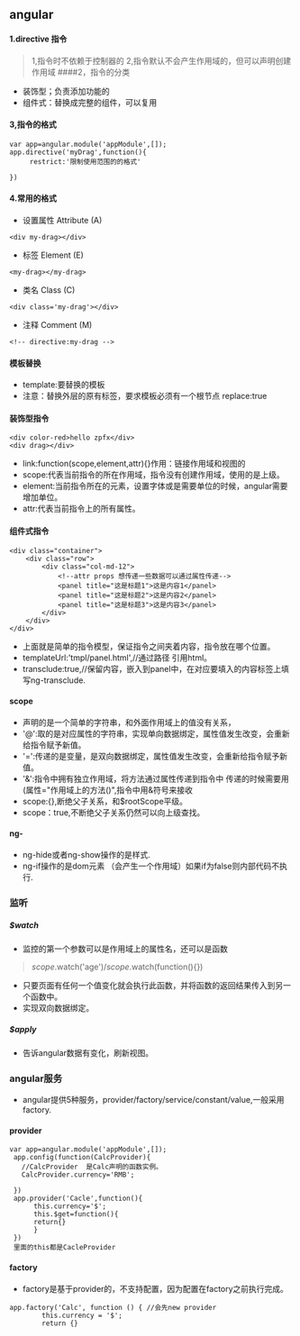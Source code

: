 ## angular 
#### 1.directive 指令
> 1,指令时不依赖于控制器的
> 2,指令默认不会产生作用域的，但可以声明创建作用域
####2，指令的分类
+ 装饰型；负责添加功能的
+ 组件式：替换成完整的组件，可以复用
#### 3,指令的格式

```
var app=angular.module('appModule',[]);
app.directive('myDrag',function(){
     restrict:'限制使用范围的的格式'

})
```
#### 4.常用的格式
+ 设置属性 Attribute   (A)

```
<div my-drag></div>
```

+ 标签 Element (E)

````
<my-drag></my-drag>
````

+ 类名 Class (C)

```
<div class='my-drag'></div>
```

+ 注释 Comment (M)

````
<!-- directive:my-drag -->
````

#### 模板替换

+ template:要替换的模板
+ 注意：替换外层的原有标签，要求模板必须有一个根节点 replace:true

####  装饰型指令

 ````
 <div color-red>hello zpfx</div>
 <div drag></div>
````

+ link:function(scope,element,attr){}作用：链接作用域和视图的
+ scope:代表当前指令的所在作用域，指令没有创建作用域，使用的是上级。
+ element:当前指令所在的元素，设置字体或是需要单位的时候，angular需要增加单位。
+ attr:代表当前指令上的所有属性。
#### 组件式指令

````
<div class="container">
    <div class="row">
        <div class="col-md-12">
            <!--attr props 想传递一些数据可以通过属性传递-->
            <panel title="这是标题1">这是内容1</panel>
            <panel title="这是标题2">这是内容2</panel>
            <panel title="这是标题3">这是内容3</panel>
        </div>
    </div>
</div>
````

+ 上面就是简单的指令模型，保证指令之间夹着内容，指令放在哪个位置。
+ templateUrl:'tmpl/panel.html',//通过路径 引用html。
+ transclude:true,//保留内容，嵌入到panel中，在对应要填入的内容标签上填写ng-transclude.
#### scope
+ 声明的是一个简单的字符串，和外面作用域上的值没有关系，
+ '@':取的是对应属性的字符串，实现单向数据绑定，属性值发生改变，会重新给指令赋予新值。
+ '=':传递的是变量，是双向数据绑定，属性值发生改变，会重新给指令赋予新值。
+ '&':指令中拥有独立作用域，将方法通过属性传递到指令中 传递的时候需要用(属性="作用域上的方法()",指令中用&符号来接收
+ scope:{},断绝父子关系，和$rootScope平级。
+ scope：true,不断绝父子关系仍然可以向上级查找。
#### ng-
+ ng-hide或者ng-show操作的是样式.
+ ng-if操作的是dom元素 （会产生一个作用域）如果if为false则内部代码不执行.

### 监听

##### $watch

+ 监控的第一个参数可以是作用域上的属性名，还可以是函数
> $scope.$watch('age')/$scope.$watch(function(){})
+ 只要页面有任何一个值变化就会执行此函数，并将函数的返回结果传入到另一个函数中。
+ 实现双向数据绑定。
##### $apply

+ 告诉angular数据有变化，刷新视图。
### angular服务

+ angular提供5种服务，provider/factory/service/constant/value,一般采用factory.
#### provider

```
var app=angular.module('appModule',[]);
 app.config(function(CalcProvider){
   //CalcProvider  是Calc声明的函数实例。
   CalcProvider.currency='RMB';

 })
 app.provider('Cacle',function(){
      this.currency='$';
      this.$get=function(){
      return{}
      }
 })
 里面的this都是CacleProvider
```

#### factory

+ factory是基于provider的，不支持配置，因为配置在factory之前执行完成。

```
app.factory('Calc', function () { //会先new provider
        this.currency = '$';
        return {}
```


